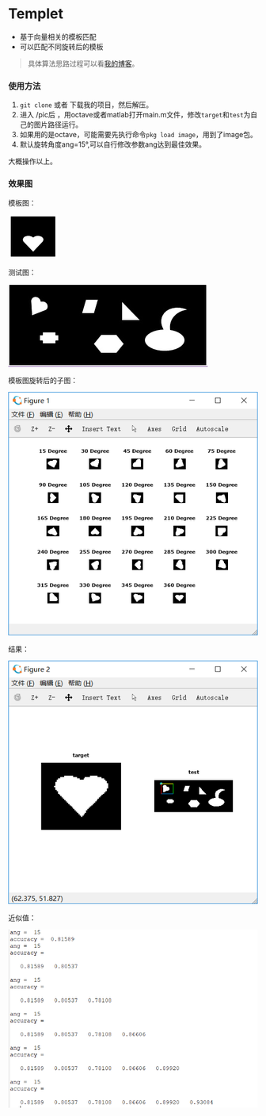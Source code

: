 # Templet
- 基于向量相关的模板匹配
- 可以匹配不同旋转后的模板

> 具体算法思路过程可以看[我的博客](http://www.yyf-blog.com/machine-learnning/262.html)。

### 使用方法
1. `git clone` 或者 下载我的项目，然后解压。
2. 进入 /pic后 ，用octave或者matlab打开main.m文件，修改`target`和`test`为自己的图片路径运行。
3. 如果用的是octave，可能需要先执行命令`pkg load image`，用到了image包。
4. 默认旋转角度ang=15°,可以自行修改参数ang达到最佳效果。

大概操作以上。

### 效果图

模板图：

![target](img/1.jpg)

测试图：

![test](img/2.jpg)

模板图旋转后的子图：

![romate](img/1.png)

结果：

![result](img/2.png)

近似值：

![accuracy](img/3.png)
